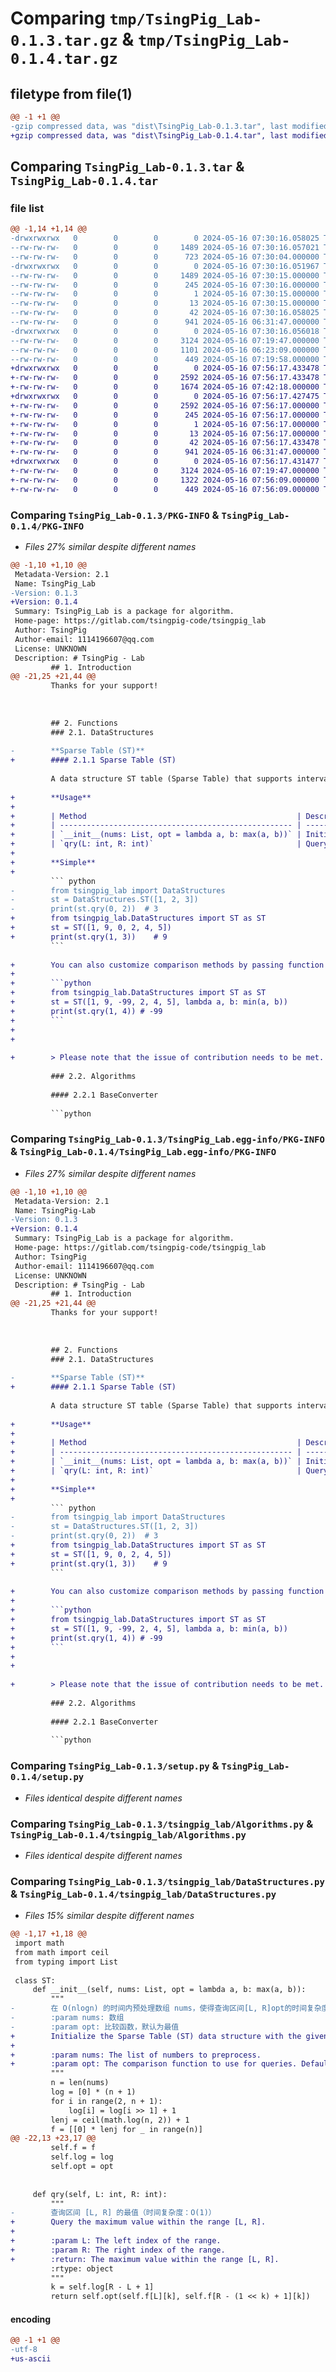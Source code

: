 # Comparing `tmp/TsingPig_Lab-0.1.3.tar.gz` & `tmp/TsingPig_Lab-0.1.4.tar.gz`

## filetype from file(1)

```diff
@@ -1 +1 @@
-gzip compressed data, was "dist\TsingPig_Lab-0.1.3.tar", last modified: Thu May 16 07:30:16 2024, max compression
+gzip compressed data, was "dist\TsingPig_Lab-0.1.4.tar", last modified: Thu May 16 07:56:17 2024, max compression
```

## Comparing `TsingPig_Lab-0.1.3.tar` & `TsingPig_Lab-0.1.4.tar`

### file list

```diff
@@ -1,14 +1,14 @@
-drwxrwxrwx   0        0        0        0 2024-05-16 07:30:16.058025 TsingPig_Lab-0.1.3/
--rw-rw-rw-   0        0        0     1489 2024-05-16 07:30:16.057021 TsingPig_Lab-0.1.3/PKG-INFO
--rw-rw-rw-   0        0        0      723 2024-05-16 07:30:04.000000 TsingPig_Lab-0.1.3/README.md
-drwxrwxrwx   0        0        0        0 2024-05-16 07:30:16.051967 TsingPig_Lab-0.1.3/TsingPig_Lab.egg-info/
--rw-rw-rw-   0        0        0     1489 2024-05-16 07:30:15.000000 TsingPig_Lab-0.1.3/TsingPig_Lab.egg-info/PKG-INFO
--rw-rw-rw-   0        0        0      245 2024-05-16 07:30:16.000000 TsingPig_Lab-0.1.3/TsingPig_Lab.egg-info/SOURCES.txt
--rw-rw-rw-   0        0        0        1 2024-05-16 07:30:15.000000 TsingPig_Lab-0.1.3/TsingPig_Lab.egg-info/dependency_links.txt
--rw-rw-rw-   0        0        0       13 2024-05-16 07:30:15.000000 TsingPig_Lab-0.1.3/TsingPig_Lab.egg-info/top_level.txt
--rw-rw-rw-   0        0        0       42 2024-05-16 07:30:16.058025 TsingPig_Lab-0.1.3/setup.cfg
--rw-rw-rw-   0        0        0      941 2024-05-16 06:31:47.000000 TsingPig_Lab-0.1.3/setup.py
-drwxrwxrwx   0        0        0        0 2024-05-16 07:30:16.056018 TsingPig_Lab-0.1.3/tsingpig_lab/
--rw-rw-rw-   0        0        0     3124 2024-05-16 07:19:47.000000 TsingPig_Lab-0.1.3/tsingpig_lab/Algorithms.py
--rw-rw-rw-   0        0        0     1101 2024-05-16 06:23:09.000000 TsingPig_Lab-0.1.3/tsingpig_lab/DataStructures.py
--rw-rw-rw-   0        0        0      449 2024-05-16 07:19:58.000000 TsingPig_Lab-0.1.3/tsingpig_lab/__init__.py
+drwxrwxrwx   0        0        0        0 2024-05-16 07:56:17.433478 TsingPig_Lab-0.1.4/
+-rw-rw-rw-   0        0        0     2592 2024-05-16 07:56:17.433478 TsingPig_Lab-0.1.4/PKG-INFO
+-rw-rw-rw-   0        0        0     1674 2024-05-16 07:42:18.000000 TsingPig_Lab-0.1.4/README.md
+drwxrwxrwx   0        0        0        0 2024-05-16 07:56:17.427475 TsingPig_Lab-0.1.4/TsingPig_Lab.egg-info/
+-rw-rw-rw-   0        0        0     2592 2024-05-16 07:56:17.000000 TsingPig_Lab-0.1.4/TsingPig_Lab.egg-info/PKG-INFO
+-rw-rw-rw-   0        0        0      245 2024-05-16 07:56:17.000000 TsingPig_Lab-0.1.4/TsingPig_Lab.egg-info/SOURCES.txt
+-rw-rw-rw-   0        0        0        1 2024-05-16 07:56:17.000000 TsingPig_Lab-0.1.4/TsingPig_Lab.egg-info/dependency_links.txt
+-rw-rw-rw-   0        0        0       13 2024-05-16 07:56:17.000000 TsingPig_Lab-0.1.4/TsingPig_Lab.egg-info/top_level.txt
+-rw-rw-rw-   0        0        0       42 2024-05-16 07:56:17.433478 TsingPig_Lab-0.1.4/setup.cfg
+-rw-rw-rw-   0        0        0      941 2024-05-16 06:31:47.000000 TsingPig_Lab-0.1.4/setup.py
+drwxrwxrwx   0        0        0        0 2024-05-16 07:56:17.431477 TsingPig_Lab-0.1.4/tsingpig_lab/
+-rw-rw-rw-   0        0        0     3124 2024-05-16 07:19:47.000000 TsingPig_Lab-0.1.4/tsingpig_lab/Algorithms.py
+-rw-rw-rw-   0        0        0     1322 2024-05-16 07:56:09.000000 TsingPig_Lab-0.1.4/tsingpig_lab/DataStructures.py
+-rw-rw-rw-   0        0        0      449 2024-05-16 07:56:09.000000 TsingPig_Lab-0.1.4/tsingpig_lab/__init__.py
```

### Comparing `TsingPig_Lab-0.1.3/PKG-INFO` & `TsingPig_Lab-0.1.4/PKG-INFO`

 * *Files 27% similar despite different names*

```diff
@@ -1,10 +1,10 @@
 Metadata-Version: 2.1
 Name: TsingPig_Lab
-Version: 0.1.3
+Version: 0.1.4
 Summary: TsingPig_Lab is a package for algorithm.
 Home-page: https://gitlab.com/tsingpig-code/tsingpig_lab
 Author: TsingPig
 Author-email: 1114196607@qq.com
 License: UNKNOWN
 Description: # TsingPig - Lab
         ## 1. Introduction
@@ -21,25 +21,44 @@
         Thanks for your support!
         
         
         
         ## 2. Functions
         ### 2.1. DataStructures
         
-        **Sparse Table (ST)**
+        #### 2.1.1 Sparse Table (ST)
         
         A data structure ST table (Sparse Table) that supports interval contribution problem queries.
         
+        **Usage**
+        
+        | Method                                               | Description                                                  |
+        | ---------------------------------------------------- | ------------------------------------------------------------ |
+        | `__init__(nums: List, opt = lambda a, b: max(a, b))` | Initialize the Sparse Table (ST) data structure with the given list of numbers and an optional comparison function. |
+        | `qry(L: int, R: int)`                                | Query the opt value within the range [L, R].                 |
+        
+        **Simple**
+        
         ``` python
-        from tsingpig_lab import DataStructures
-        st = DataStructures.ST([1, 2, 3])
-        print(st.qry(0, 2))  # 3
+        from tsingpig_lab.DataStructures import ST as ST
+        st = ST([1, 9, 0, 2, 4, 5])
+        print(st.qry(1, 3))	# 9
         ```
         
+        You can also customize comparison methods by passing function parameters. In default condition, the maximum value will be returned.
+        
+        ```python
+        from tsingpig_lab.DataStructures import ST as ST
+        st = ST([1, 9, -99, 2, 4, 5], lambda a, b: min(a, b))
+        print(st.qry(1, 4)) # -99
+        ```
+        
+        
         
+        > Please note that the issue of contribution needs to be met. It means $Opt (x, x)=x$
         
         ### 2.2. Algorithms
         
         #### 2.2.1 BaseConverter 
         
         ```python
```

### Comparing `TsingPig_Lab-0.1.3/TsingPig_Lab.egg-info/PKG-INFO` & `TsingPig_Lab-0.1.4/TsingPig_Lab.egg-info/PKG-INFO`

 * *Files 27% similar despite different names*

```diff
@@ -1,10 +1,10 @@
 Metadata-Version: 2.1
 Name: TsingPig-Lab
-Version: 0.1.3
+Version: 0.1.4
 Summary: TsingPig_Lab is a package for algorithm.
 Home-page: https://gitlab.com/tsingpig-code/tsingpig_lab
 Author: TsingPig
 Author-email: 1114196607@qq.com
 License: UNKNOWN
 Description: # TsingPig - Lab
         ## 1. Introduction
@@ -21,25 +21,44 @@
         Thanks for your support!
         
         
         
         ## 2. Functions
         ### 2.1. DataStructures
         
-        **Sparse Table (ST)**
+        #### 2.1.1 Sparse Table (ST)
         
         A data structure ST table (Sparse Table) that supports interval contribution problem queries.
         
+        **Usage**
+        
+        | Method                                               | Description                                                  |
+        | ---------------------------------------------------- | ------------------------------------------------------------ |
+        | `__init__(nums: List, opt = lambda a, b: max(a, b))` | Initialize the Sparse Table (ST) data structure with the given list of numbers and an optional comparison function. |
+        | `qry(L: int, R: int)`                                | Query the opt value within the range [L, R].                 |
+        
+        **Simple**
+        
         ``` python
-        from tsingpig_lab import DataStructures
-        st = DataStructures.ST([1, 2, 3])
-        print(st.qry(0, 2))  # 3
+        from tsingpig_lab.DataStructures import ST as ST
+        st = ST([1, 9, 0, 2, 4, 5])
+        print(st.qry(1, 3))	# 9
         ```
         
+        You can also customize comparison methods by passing function parameters. In default condition, the maximum value will be returned.
+        
+        ```python
+        from tsingpig_lab.DataStructures import ST as ST
+        st = ST([1, 9, -99, 2, 4, 5], lambda a, b: min(a, b))
+        print(st.qry(1, 4)) # -99
+        ```
+        
+        
         
+        > Please note that the issue of contribution needs to be met. It means $Opt (x, x)=x$
         
         ### 2.2. Algorithms
         
         #### 2.2.1 BaseConverter 
         
         ```python
```

### Comparing `TsingPig_Lab-0.1.3/setup.py` & `TsingPig_Lab-0.1.4/setup.py`

 * *Files identical despite different names*

### Comparing `TsingPig_Lab-0.1.3/tsingpig_lab/Algorithms.py` & `TsingPig_Lab-0.1.4/tsingpig_lab/Algorithms.py`

 * *Files identical despite different names*

### Comparing `TsingPig_Lab-0.1.3/tsingpig_lab/DataStructures.py` & `TsingPig_Lab-0.1.4/tsingpig_lab/DataStructures.py`

 * *Files 15% similar despite different names*

```diff
@@ -1,17 +1,18 @@
 import math
 from math import ceil
 from typing import List
 
 class ST:
     def __init__(self, nums: List, opt = lambda a, b: max(a, b)):
         """
-        在 O(nlogn) 的时间内预处理数组 nums，使得查询区间[L, R]opt的时间复杂度为 O(1)。
-        :param nums: 数组
-        :param opt: 比较函数，默认为最值
+        Initialize the Sparse Table (ST) data structure with the given list of numbers and an optional comparison function.
+
+        :param nums: The list of numbers to preprocess.
+        :param opt: The comparison function to use for queries. Default is max.
         """
         n = len(nums)
         log = [0] * (n + 1)
         for i in range(2, n + 1):
             log[i] = log[i >> 1] + 1
         lenj = ceil(math.log(n, 2)) + 1
         f = [[0] * lenj for _ in range(n)]
@@ -22,13 +23,17 @@
         self.f = f
         self.log = log
         self.opt = opt
 
 
     def qry(self, L: int, R: int):
         """
-        查询区间 [L, R] 的最值（时间复杂度：O(1)）
+        Query the maximum value within the range [L, R].
+
+        :param L: The left index of the range.
+        :param R: The right index of the range.
+        :return: The maximum value within the range [L, R].
         :rtype: object
         """
         k = self.log[R - L + 1]
         return self.opt(self.f[L][k], self.f[R - (1 << k) + 1][k])
```

#### encoding

```diff
@@ -1 +1 @@
-utf-8
+us-ascii
```


